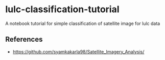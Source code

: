 # lulc-classification-tutorial
A notebook tutorial for simple classification of satellite image for lulc data



## References

- https://github.com/syamkakarla98/Satellite_Imagery_Analysis/
